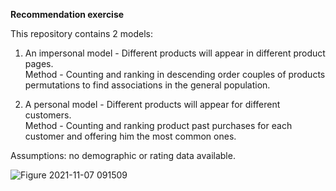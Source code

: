 **Recommendation exercise**

This repository contains 2 models:

1. An impersonal model - Different products will appear in different product pages.   
    Method - Counting and ranking in descending order couples of products permutations to find associations in the general population.
    
2. A personal model - Different products will appear for different customers.   
    Method - Counting and ranking product past purchases for each customer and offering him the most common ones.
    
Assumptions: no demographic or rating data available.

![Figure 2021-11-07 091509](https://user-images.githubusercontent.com/54791267/140636115-3fe3c682-0bfc-45a4-9195-18a0bc6d243a.png)


